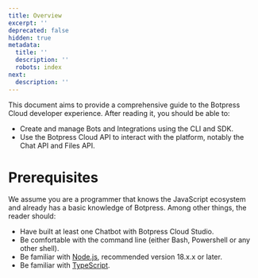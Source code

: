 ```yaml
---
title: Overview
excerpt: ''
deprecated: false
hidden: true
metadata:
  title: ''
  description: ''
  robots: index
next:
  description: ''
---
```

This document aims to provide a comprehensive guide to the Botpress Cloud developer experience. After reading it, you should be able to:

- Create and manage Bots and Integrations using the CLI and SDK.
- Use the Botpress Cloud API to interact with the platform, notably the Chat API and Files API.

# Prerequisites

We assume you are a programmer that knows the JavaScript ecosystem and already has a basic knowledge of Botpress. Among other things, the reader should:

- Have built at least one Chatbot with Botpress Cloud Studio.
- Be comfortable with the command line (either Bash, Powershell or any other shell).
- Be familiar with [Node.js](https://nodejs.org/en/), recommended version 18.x.x or later.
- Be familiar with [TypeScript](https://www.typescriptlang.org/).